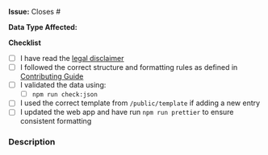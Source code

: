 <!--
Before opening your pull request, please review our contribution guidelines:
https://github.com/ricotandrio/web-indonesia-ipo-data/blob/master/CONTRIBUTING.md

For new stock or underwriter entries, use the appropriate template:
https://github.com/ricotandrio/web-indonesia-ipo-data/tree/master/public/template
-->

**Issue:** Closes #

**Data Type Affected:** <!-- e.g., stock / underwriter / information / structure / Web App -->

**Checklist**

- [ ] I have read the [legal disclaimer](https://github.com/ricotandrio/web-indonesia-ipo-data/blob/master/DISCLAIMER.md)
- [ ] I followed the correct structure and formatting rules as defined in [Contributing Guide](https://github.com/ricotandrio/web-indonesia-ipo-data/blob/master/CONTRIBUTING.md)
- [ ] I validated the data using:
  - [ ] `npm run check:json`
- [ ] I used the correct template from `/public/template` if adding a new entry
- [ ] I updated the web app and have run `npm run prettier` to ensure consistent formatting

### Description

<!--
Provide context for your changes. For example:
- What data was added or updated?
- What source did you use to verify the information?
- Did you verify formatting and consistency?
-->
